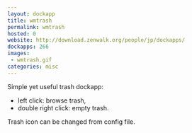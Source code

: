 ```yaml
---
layout: dockapp
title: wmtrash
permalink: wmtrash
hosted: 0
website: http://download.zenwalk.org/people/jp/dockapps/
dockapps: 266
images:
 - wmtrash.gif
categories: misc
---
```

Simple yet useful trash dockapp:

- left click: browse trash,
- double right click: empty trash.

Trash icon can be changed from config file.
